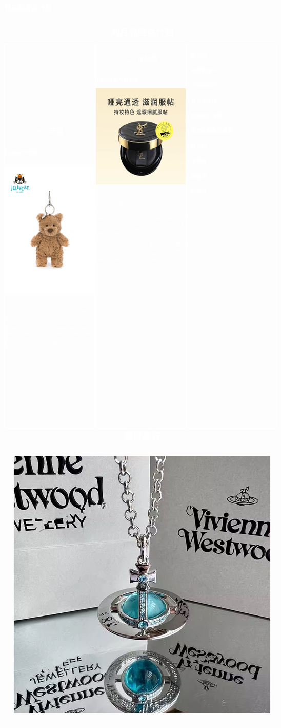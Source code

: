 ## 刘月亮盘点计划
<!doctype html>
<html>
	<head>
		<meta charset="UTF-8">
		<title>刘月亮盘点计划</title>
		<style>
			  *{
			      padding: 0;
			      margin: 0;
			    }
			    div{
			      float: left;
			      box-sizing: border-box;
			    }
			    .clear{	     
			      clear: both;//清除左右两边浮动
			    }
			    .body {
			      float: none;
			      max-width: 100%;//最大宽度
			      min-height: 480px;//最小高度
			    }
			    .div1, .div2, .div3 {
			      border: 2px solid #FFFFFF;
			      height: 1200px;
			    }
			    .div1 {
			      width: 33%;
			      background: ;
				  align-content: center;
			    }
			    .div2 {
			      width: 33%;
			      background: ;
			    }
			    .div3 {
			      width: 33%;
			      background: ;
			    }
			
		body {
    background-color: #000000;
}
        body,td,th {
    color: #FFFFFF;
}
        </style>
	</head>

<body class="body clear"> <h1 align="center">刘月亮盘点计划</h1><br>

	
<div class="div1"><h2 align="center">一、玩具</h2><br>
		<p align="left"><h3>1.jellycat挂件</h3><br>
			<a href="http://e.tb.cn/h.gpDHAt4e2xFFmWB?tk=fm1236wfcac"><p align="center"><img src="jellycatxiongguajian.JPG" width="300" height="400"></p></a></p><br>
		
		<p align="left"><h3>2.jellycat熊头包</h3><br>
			<a href="http://e.tb.cn/h.gpDBC4Qxhx2gm42?tk=PuO036w8XPi"><p align="center"><img src="jellycatxiongtoubao.jpg" width="300" height="400"></p></a></p><br>
</div>
		

<div class="div2"><h2 align="center">二、化妆品</h2><br>
		<p align="center"><h3>1.ysl黑皮气垫 b10</h3>
			<a href="http://e.tb.cn/h.gpxePsk7NdVbldd?tk=lBhZ36wqbII"><p align="center"><img src="yslqidianb10.jpg" width="300" height="300"></p></a></p><br>
	
		<p align="center"><h3>2.ysl口红b05、277</h3>
			<a href="http://e.tb.cn/h.gpgNm3qF4MiKH15?tk=Ss6e36wo1J6"><p align="center"><img src="ysl5b.jpg" width="300" height="300"></p></a><br>
			<a href="http://e.tb.cn/h.gpORkhxxuFTpN9n?tk=pMwi36wLGua"><p align="center"><img src="ysl77.jpg" width="300" height="300"></p></a></p><br>
</div>
		<div class="div3">
			<p align="center"><h3>1.笋小样</h3></p>
			<p align="center"><h3>1.咸蛋黄饼干</h3></p>
			<p align="center"><h3>1.方便蔬菜包</h3></p>
			<p align="center"><h3>1.满小宝米线</h3></p>
			<p align="center"><h3>1.娃哈哈八宝粥</h3></p>
			<p align="center"><h3>1.百草味黄金玉米豆</h3></p>
			<p align="center"><h3>1.绿豆糕</h3></p>
			<p align="center"><h3>1.亲嘴烧</h3></p>
			<p align="center"><h3>1.辣椒油</h3></p>
			<p align="center"><h3>1.麻辣烫</h3></p>
</div>


<p><h1 align="center">重磅嘉宾</h1></p><br>
<a href="https://www.viviennewestwood.com"><p align="center"><img src="rob.jpg"></p></a>


	</body>

</html>
